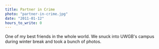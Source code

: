 ```yaml
---
title: Partner in Crime
photo: "partner-in-crime.jpg"
date: "2011-01-12"
hours_to_write: 0
---
```


One of my best friends in the whole world. We snuck into UWGB's campus during winter break and took a bunch of photos.
